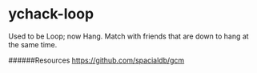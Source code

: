ychack-loop
===========

Used to be Loop; now Hang.  Match with friends that are down to hang at the same time.


######Resources
https://github.com/spacialdb/gcm
